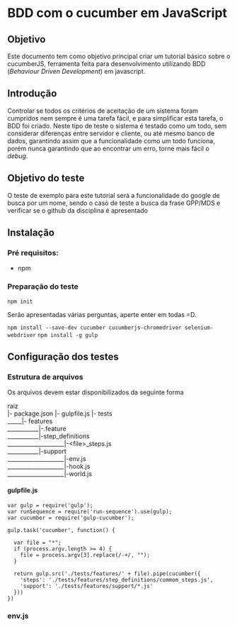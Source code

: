 # BDD com o cucumber em JavaScript

## Objetivo

Este documento tem como objetivo principal criar um tutorial básico sobre o cucumberJS, ferramenta feita para desenvolvimento utilizando BDD (_Behaviour Driven Development_) em javascript.

## Introdução

Controlar se todos os critérios de aceitação de um sistema foram cumpridos nem sempre é uma tarefa fácil, e para simplificar esta tarefa, o BDD foi criado.
Neste tipo de teste o sistema é testado como um todo, sem considerar diferenças entre servidor e cliente, ou até mesmo banco de dados, garantindo assim que a funcionalidade como um todo funciona, porém nunca garantindo que ao encontrar um erro, torne mais fácil o _debug_.

## Objetivo do teste

O teste de exemplo para este tutorial será a funcionalidade do google de busca por um nome, sendo o caso de teste a busca da frase GPP/MDS e verificar se o github da disciplina é apresentado

## Instalação

### Pré requisitos:
- npm

### Preparação do teste

`npm init`

Serão apresentadas várias perguntas, aperte enter em todas =D.

`npm install --save-dev cucumber cucumberjs-chromedriver selenium-webdriver`
`npm install -g gulp`

## Configuração dos testes

### Estrutura de arquivos

Os arquivos devem estar disponibilizados da seguinte forma

raiz<br>
|- package.json
|- gulpfile.js
|- tests<br>
_____|- features <br>
___________|-<files>.feature<br>
___________|-step_definitions<br>
____________________|-\<file\>_steps.js<br>
___________|-support<br>
____________________|-env.js<br>
____________________|-hook.js<br>
____________________|-world.js<br>


#### gulpfile.js

    var gulp = require('gulp');
    var runSequence = require('run-sequence').use(gulp);
    var cucumber = require('gulp-cucumber');
    
    gulp.task('cucumber', function() {

      var file = "*";
      if (process.argv.length >= 4) {
        file = process.argv[3].replace(/-+/, "");
      }
    
      return gulp.src('./tests/features/' + file).pipe(cucumber({
        'steps': './tests/features/step_definitions/commom_steps.js',
        'support': './tests/features/support/*.js'
      }))
    })

### env.js


